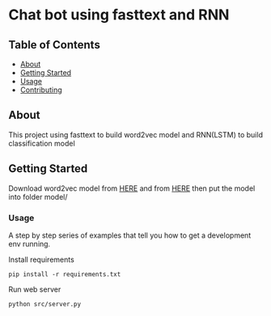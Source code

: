 # Chat bot using fasttext and RNN

## Table of Contents

- [About](#about)
- [Getting Started](#getting_started)
- [Usage](#usage)
- [Contributing](../CONTRIBUTING.md)

## About <a name = "about"></a>

This project using fasttext to build word2vec model and RNN(LSTM) to build classification model

## Getting Started <a name = "getting_started"></a>

Download word2vec model from [HERE](https://drive.google.com/file/d/16GfNNehLfhKPbsd7TAnQQ49H2C69rp_-/view?usp=sharing) and from [HERE](https://drive.google.com/file/d/14IoMmgOdYSTT05u4oc3A-deaz58ZHbjZ/view?usp=sharing) then put the model into folder model/

### Usage <a name = "usage"></a>

A step by step series of examples that tell you how to get a development env running.

Install requirements

```
pip install -r requirements.txt
```

Run web server

```
python src/server.py
```
